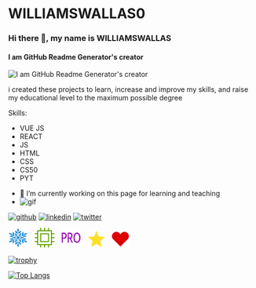 # WILLIAMSWALLAS0
### Hi there 👋, my name is WILLIAMSWALLAS
#### I am GitHub Readme Generator's creator
![I am GitHub Readme Generator's creator](https://pbs.twimg.com/profile_images/1660238080568184832/Jxrc4dJV_400x400.jpg)

i created these projects to learn, increase and improve my skills, and raise my educational level to the maximum possible degree 

Skills: 
* VUE JS
* REACT
* JS 
* HTML
* CSS
* CS50
* PYT

- 🔭 I’m currently working on this page for learning and teaching
- <img scr="https://imgs.search.brave.com/f4gKsURWbCbirz_NyMTPiT-MhAmuJD5065lsbPdj98w/rs:fit:860:0:0/g:ce/aHR0cHM6Ly9tZWRp/YS50ZW5vci5jb20v/UG9Oc0xWdVJPOFVB/QUFBai9saW5rLXdl/Yi5naWY.gif" alt="gif"/>


[<img src='https://cdn.jsdelivr.net/npm/simple-icons@3.0.1/icons/github.svg' alt='github' height='40'>](https://github.com/WILLIAMSWALLAS)  [<img src='https://cdn.jsdelivr.net/npm/simple-icons@3.0.1/icons/linkedin.svg' alt='linkedin' height='40'>](https://www.linkedin.com/in/AGLILRACHID/)  [<img src='https://cdn.jsdelivr.net/npm/simple-icons@3.0.1/icons/twitter.svg' alt='twitter' height='40'>](https://twitter.com/@williamswallas0)  

<a href='https://archiveprogram.github.com/'><img src='https://raw.githubusercontent.com/acervenky/animated-github-badges/master/assets/acbadge.gif' width='40' height='40'></a> <a href='https://docs.github.com/en/developers'><img src='https://raw.githubusercontent.com/acervenky/animated-github-badges/master/assets/devbadge.gif' width='40' height='40'></a> <a href='https://github.com/pricing'><img src='https://raw.githubusercontent.com/acervenky/animated-github-badges/master/assets/pro.gif' width='40' height='40'></a> <a href='https://stars.github.com/'><img src='https://raw.githubusercontent.com/acervenky/animated-github-badges/master/assets/starbadge.gif' width='35' height='35'></a> <a href='https://docs.github.com/en/github/supporting-the-open-source-community-with-github-sponsors'><img src='https://raw.githubusercontent.com/acervenky/animated-github-badges/master/assets/sponsorbadge.gif' width='35' height='35'></a> 

[![trophy](https://github-profile-trophy.vercel.app/?username=WILLIAMSWALLAS)](https://github.com/ryo-ma/github-profile-trophy)

[![Top Langs](https://github-readme-stats.vercel.app/api/top-langs/?username=WILLIAMSWALLAS)](https://github.com/anuraghazra/github-readme-stats)











